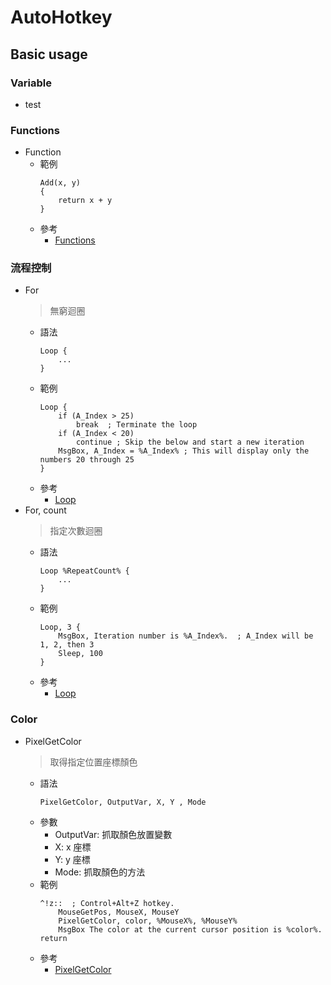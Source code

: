 # AutoHotkey

## Basic usage

### Variable  
* test  

### Functions
* Function
  * 範例
    ```
    Add(x, y)
    {
        return x + y
    }
    ```
  * 參考
    * [Functions](https://lexikos.github.io/v2/docs/Functions.htm)

### 流程控制
* For
  > 無窮迴圈
  * 語法
    ```
    Loop {
        ...
    }
    ```
  * 範例
    ```
    Loop {
        if (A_Index > 25)
            break  ; Terminate the loop
        if (A_Index < 20)
            continue ; Skip the below and start a new iteration
        MsgBox, A_Index = %A_Index% ; This will display only the numbers 20 through 25
    }
    ```
  * 參考
    * [Loop](https://www.autohotkey.com/docs/commands/Loop.htm)
* For, count
  > 指定次數迴圈
  * 語法
    ```
    Loop %RepeatCount% {
        ...
    }
    ```
  * 範例
    ```
    Loop, 3 {
        MsgBox, Iteration number is %A_Index%.  ; A_Index will be 1, 2, then 3
        Sleep, 100
    }
    ```
  * 參考
    * [Loop](https://www.autohotkey.com/docs/commands/Loop.htm)
### Color  
* PixelGetColor  
  > 取得指定位置座標顏色
  * 語法
    ```
    PixelGetColor, OutputVar, X, Y , Mode
    ```
  * 參數
    * OutputVar: 抓取顏色放置變數
    * X: x 座標
    * Y: y 座標
    * Mode: 抓取顏色的方法
  * 範例
    ```
    ^!z::  ; Control+Alt+Z hotkey.
        MouseGetPos, MouseX, MouseY
        PixelGetColor, color, %MouseX%, %MouseY%
        MsgBox The color at the current cursor position is %color%.
    return
    ```
  * 參考
    * [PixelGetColor](https://www.autohotkey.com/docs/commands/PixelGetColor.htm)
